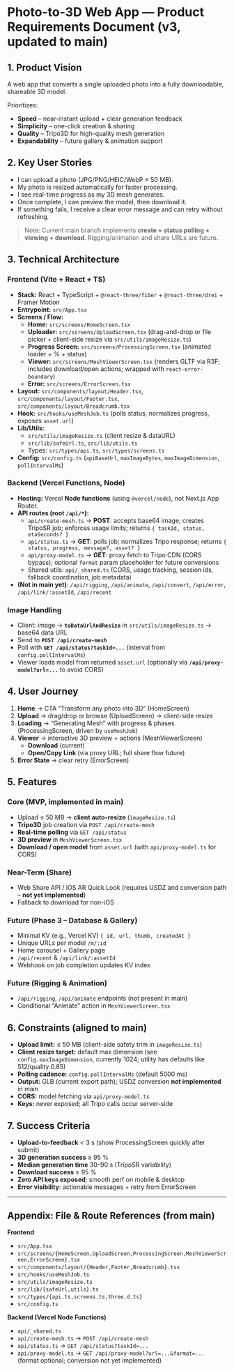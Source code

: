 # Photo-to-3D Web App — Product Requirements Document (v3, updated to main)

## 1. Product Vision
A web app that converts a single uploaded photo into a fully downloadable, shareable 3D model.

Prioritizes:
- **Speed** – near-instant upload + clear generation feedback
- **Simplicity** – one-click creation & sharing
- **Quality** – Tripo3D for high-quality mesh generation
- **Expandability** – future gallery & animation support

## 2. Key User Stories
- I can upload a photo (JPG/PNG/HEIC/WebP ≤ 50 MB).
- My photo is resized automatically for faster processing.
- I see real-time progress as my 3D mesh generates.
- Once complete, I can preview the model, then download it.
- If something fails, I receive a clear error message and can retry without refreshing.

> Note: Current main branch implements **create + status polling + viewing + download**. Rigging/animation and share URLs are future.

## 3. Technical Architecture

### Frontend (Vite + React + TS)
- **Stack:** React + TypeScript + `@react-three/fiber` + `@react-three/drei` + Framer Motion
- **Entrypoint:** `src/App.tsx`
- **Screens / Flow:**
  - **Home:** `src/screens/HomeScreen.tsx`
  - **Uploader:** `src/screens/UploadScreen.tsx` (drag-and-drop or file picker + client-side resize via `src/utils/imageResize.ts`)
  - **Progress Screen:** `src/screens/ProcessingScreen.tsx` (animated loader + % + status)
  - **Viewer:** `src/screens/MeshViewerScreen.tsx` (renders GLTF via R3F; includes download/open actions; wrapped with `react-error-boundary`)
  - **Error:** `src/screens/ErrorScreen.tsx`
- **Layout:** `src/components/layout/Header.tsx`, `src/components/layout/Footer.tsx`, `src/components/layout/Breadcrumb.tsx`
- **Hook:** `src/hooks/useMeshJob.ts` (polls status, normalizes progress, exposes `asset.url`)
- **Lib/Utils:**  
  - `src/utils/imageResize.ts` (client resize & dataURL)  
  - `src/lib/safeUrl.ts`, `src/lib/utils.ts`  
  - Types: `src/types/api.ts`, `src/types/screens.ts`
- **Config:** `src/config.ts` (`apiBaseUrl`, `maxImageBytes`, `maxImageDimension`, `pollIntervalMs`)

### Backend (Vercel Functions, Node)
- **Hosting:** Vercel **Node functions** (using `@vercel/node`), not Next.js App Router.
- **API routes (root `/api/*`):**
  - `api/create-mesh.ts` → **POST**: accepts base64 image; creates TripoSR job; enforces usage limits; returns `{ taskId, status, etaSeconds? }`
  - `api/status.ts` → **GET**: polls job; normalizes Tripo response; returns `{ status, progress, message?, asset? }`
  - `api/proxy-model.ts` → **GET**: proxy fetch to Tripo CDN (CORS bypass); optional `format` param placeholder for future conversions
  - Shared utils: `api/_shared.ts` (CORS, usage tracking, session ids, fallback coordination, job metadata)
- **(Not in main yet)**: `/api/rigging`, `/api/animate`, `/api/convert`, `/api/error`, `/api/link/:assetId`, `/api/recent`

### Image Handling
- Client: image → **`toDataUrlAndResize`** in `src/utils/imageResize.ts` → base64 data URL  
- Send to **`POST /api/create-mesh`**  
- Poll with **`GET /api/status?taskId=...`** (interval from `config.pollIntervalMs`)  
- Viewer loads model from returned `asset.url` (optionally via **`/api/proxy-model?url=...`** to avoid CORS)

## 4. User Journey
1. **Home** → CTA “Transform any photo into 3D” (HomeScreen)
2. **Upload** → drag/drop or browse (UploadScreen) → client-side resize
3. **Loading** → “Generating Mesh” with progress & phases (ProcessingScreen, driven by `useMeshJob`)
4. **Viewer** → interactive 3D preview + actions (MeshViewerScreen)
   - **Download** (current)
   - **Open/Copy Link** (via proxy URL; full share flow future)
5. **Error State** → clear retry (ErrorScreen)

## 5. Features

### Core (MVP, implemented in main)
- Upload ≤ 50 MB → **client auto-resize** (`imageResize.ts`)
- **Tripo3D** job creation via `POST /api/create-mesh`
- **Real-time polling** via `GET /api/status`
- **3D preview** in `MeshViewerScreen.tsx`
- **Download / open model** from `asset.url` (with `api/proxy-model.ts` for CORS)

### Near-Term (Share)
- Web Share API / iOS AR Quick Look (requires USDZ and conversion path – **not yet implemented**)
- Fallback to download for non-iOS

### Future (Phase 3 – Database & Gallery)
- Minimal KV (e.g., Vercel KV) `{ id, url, thumb, createdAt }`
- Unique URLs per model `/m/:id`
- Home carousel + Gallery page
- `/api/recent` & `/api/link/:assetId`
- Webhook on job completion updates KV index

### Future (Rigging & Animation)
- `/api/rigging`, `/api/animate` endpoints (not present in main)
- Conditional “Animate” action in `MeshViewerScreen.tsx`

## 6. Constraints (aligned to main)
- **Upload limit:** ≤ 50 MB (client-side safety trim in `imageResize.ts`)
- **Client resize target:** default max dimension (see `config.maxImageDimension`, currently 1024; utility has defaults like 512/quality 0.85)
- **Polling cadence:** `config.pollIntervalMs` (default 5000 ms)
- **Output:** GLB (current export path); USDZ conversion **not implemented** in main
- **CORS:** model fetching via `api/proxy-model.ts`
- **Keys:** never exposed; all Tripo calls occur server-side

## 7. Success Criteria
- **Upload-to-feedback** < 3 s (show ProcessingScreen quickly after submit)
- **3D generation success** ≥ 95 %
- **Median generation time** 30–90 s (TripoSR variability)
- **Download success** ≥ 95 %
- **Zero API keys exposed**; smooth perf on mobile & desktop
- **Error visibility**: actionable messages + retry from ErrorScreen

---

## Appendix: File & Route References (from main)

**Frontend**
- `src/App.tsx`
- `src/screens/{HomeScreen,UploadScreen,ProcessingScreen,MeshViewerScreen,ErrorScreen}.tsx`
- `src/components/layout/{Header,Footer,Breadcrumb}.tsx`
- `src/hooks/useMeshJob.ts`
- `src/utils/imageResize.ts`
- `src/lib/{safeUrl,utils}.ts`
- `src/types/{api.ts,screens.ts,three.d.ts}`
- `src/config.ts`

**Backend (Vercel Node Functions)**
- `api/_shared.ts`
- `api/create-mesh.ts`  → `POST /api/create-mesh`
- `api/status.ts`       → `GET /api/status?taskId=...`
- `api/proxy-model.ts`  → `GET /api/proxy-model?url=...&format=...` (format optional; conversion not yet implemented)
